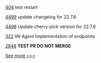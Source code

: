 
[404](https://github.com/hyperledger-labs/fabric-token-sdk/pull/404) test restart

[4499](https://github.com/hyperledger/besu/pull/4499) update changelog for 22.7.6

[4498](https://github.com/hyperledger/besu/pull/4498) Update cherry-pick version for 22.7.6

[322](https://github.com/hyperledger-labs/weaver-dlt-interoperability/pull/322) IIN Agent Implementation of endpoints

[2848](https://github.com/hyperledger/iroha/pull/2848) **TEST PR DO NOT MERGE**


[See more >>>](https://start-here.hyperledger.org/pull-requests)
